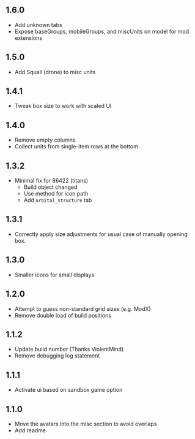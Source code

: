 ## 1.6.0

- Add unknown tabs
- Expose baseGroups, mobileGroups, and miscUnits on model for mod extensions

## 1.5.0

- Add Squall (drone) to misc units

## 1.4.1

- Tweak box size to work with scaled UI

## 1.4.0

- Remove empty columns
- Collect units from single-item rows at the bottom

## 1.3.2

- Minimal fix for 86422 (titans)
  - Build object changed
  - Use method for icon path
  - Add `orbital_structure` tab

## 1.3.1

- Correctly apply size adjustments for usual case of manually opening box.

## 1.3.0

- Smaller icons for small displays

## 1.2.0

- Attempt to guess non-standard grid sizes (e.g. ModX)
- Remove double load of build positions

## 1.1.2

- Update build number (Thanks ViolentMind)
- Remove debugging log statement

## 1.1.1

- Activate ui based on sandbox game option

## 1.1.0

- Move the avatars into the misc section to avoid overlaps
- Add readme

